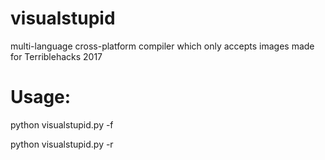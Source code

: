 # visualstupid
multi-language cross-platform compiler which only accepts images
made for Terriblehacks 2017

# Usage:

python visualstupid.py -f <imagefile>

python visualstupid.py -r <directory>
